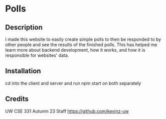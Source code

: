# Polls

## Description

I made this website to easily create simple polls to then be responded to by other people and see the results of the finished polls.
This has helped me learn more about backend development, how it works, and how it is responsible for websites' data.

## Installation

cd into the client and server and run npm start on both separately

## Credits

UW CSE 331 Autumn 23 Staff
https://github.com/kevinz-uw

